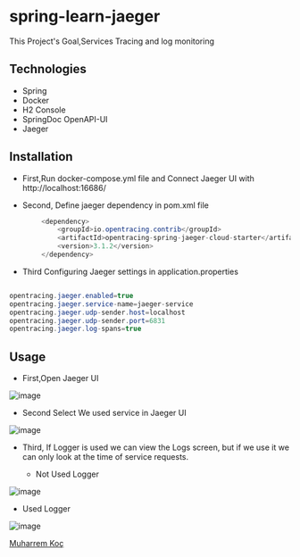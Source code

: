 # spring-learn-jaeger


This Project's Goal,Services Tracing and log monitoring


## Technologies

- Spring
- Docker
- H2 Console
- SpringDoc OpenAPI-UI
- Jaeger

## Installation

- First,Run docker-compose.yml file and Connect Jaeger UI with http://localhost:16686/  

- Second, Define jaeger dependency in pom.xml file

``` java 
		<dependency>
			<groupId>io.opentracing.contrib</groupId>
			<artifactId>opentracing-spring-jaeger-cloud-starter</artifactId>
			<version>3.1.2</version>
		</dependency>
```

- Third Configuring Jaeger settings in application.properties
``` java 

opentracing.jaeger.enabled=true
opentracing.jaeger.service-name=jaeger-service
opentracing.jaeger.udp-sender.host=localhost
opentracing.jaeger.udp-sender.port=6831
opentracing.jaeger.log-spans=true
```


## Usage

- First,Open Jaeger UI


![image](https://user-images.githubusercontent.com/80245013/214865561-9b52a6b7-d6ae-4554-b8d9-5e49882d36c2.png)


- Second Select We used service in Jaeger UI

![image](https://user-images.githubusercontent.com/80245013/214865699-806e4a07-027f-4d78-aca1-ce18be843db4.png)


- Third, If Logger is used we can view the Logs screen, but if we use it we can only look at the time of service requests.

 
   -  Not Used Logger
 
 ![image](https://user-images.githubusercontent.com/80245013/214865921-70ccb9a7-8652-4057-865c-7e39f1ad9bc5.png)
 
 
  -  Used Logger


![image](https://user-images.githubusercontent.com/80245013/214866352-5600654d-858e-416a-b7e1-3451c975b4c1.png)




[Muharrem Koç](https://github.com/muharremkoc)
